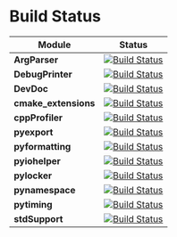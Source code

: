 Build Status
============

| Module | Status |
| --- | --- |
| __ArgParser__ | [![Build Status](https://travis-ci.org/FrescolinoGroup/ArgParser.svg?branch=master)](https://travis-ci.org/FrescolinoGroup/ArgParser) |
| __DebugPrinter__ | [![Build Status](https://travis-ci.org/FrescolinoGroup/DebugPrinter.svg?branch=master)](https://travis-ci.org/FrescolinoGroup/DebugPrinter) |
| __DevDoc__ | [![Build Status](https://travis-ci.org/FrescolinoGroup/DevDoc.svg?branch=master)](https://travis-ci.org/FrescolinoGroup/DevDoc) |
| __cmake_extensions__ | [![Build Status](https://travis-ci.org/FrescolinoGroup/cmake_extensions.svg?branch=master)](https://travis-ci.org/FrescolinoGroup/cmake_extensions) |
| __cppProfiler__ | [![Build Status](https://travis-ci.org/FrescolinoGroup/cppProfiler.svg?branch=master)](https://travis-ci.org/FrescolinoGroup/cppProfiler) |
| __pyexport__ | [![Build Status](https://travis-ci.org/FrescolinoGroup/pyexport.svg?branch=master)](https://travis-ci.org/FrescolinoGroup/pyexport) |
| __pyformatting__ | [![Build Status](https://travis-ci.org/FrescolinoGroup/pyformatting.svg?branch=master)](https://travis-ci.org/FrescolinoGroup/pyformatting) |
| __pyiohelper__ | [![Build Status](https://travis-ci.org/FrescolinoGroup/pyiohelper.svg?branch=master)](https://travis-ci.org/FrescolinoGroup/pyiohelper) |
| __pylocker__ | [![Build Status](https://travis-ci.org/FrescolinoGroup/pylocker.svg?branch=master)](https://travis-ci.org/FrescolinoGroup/pylocker) |
| __pynamespace__ | [![Build Status](https://travis-ci.org/FrescolinoGroup/pynamespace.svg?branch=master)](https://travis-ci.org/FrescolinoGroup/pynamespace) |
| __pytiming__ | [![Build Status](https://travis-ci.org/FrescolinoGroup/pytiming.svg?branch=master)](https://travis-ci.org/FrescolinoGroup/pytiming) |
| __stdSupport__ | [![Build Status](https://travis-ci.org/FrescolinoGroup/stdSupport.svg?branch=master)](https://travis-ci.org/FrescolinoGroup/stdSupport) |
